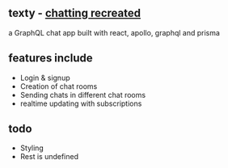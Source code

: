 ## texty - [chatting recreated](http://texty-app.herokuapp.com/)

a GraphQL chat app built with react, apollo, graphql and prisma

## features include
- Login & signup
- Creation of chat rooms
- Sending chats in different chat rooms
- realtime updating with subscriptions

## todo
- Styling
- Rest is undefined
